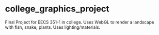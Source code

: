 # college_graphics_project

Final Project for EECS 351-1 in college. Uses WebGL to render a landscape with fish, snake, plants. Uses lighting/materials.